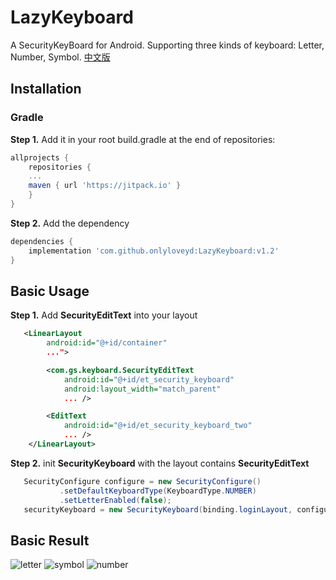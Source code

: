 # LazyKeyboard
A SecurityKeyBoard for Android. Supporting three kinds of keyboard:
Letter, Number, Symbol.
[中文版](http://www.onlyloveyd.cn/article/32)

## Installation
### Gradle
**Step 1.** Add it in your root build.gradle at the end of repositories:
```groovy
allprojects {
    repositories {
	...
	maven { url 'https://jitpack.io' }
    }
}
``` 
**Step 2.** Add the dependency
```groovy
dependencies {
    implementation 'com.github.onlyloveyd:LazyKeyboard:v1.2'
}
```

## Basic Usage
**Step 1.** Add **SecurityEditText** into your layout
```xml
   <LinearLayout
        android:id="@+id/container"
        ...">

        <com.gs.keyboard.SecurityEditText
            android:id="@+id/et_security_keyboard"
            android:layout_width="match_parent"
            ... />

        <EditText
            android:id="@+id/et_security_keyboard_two"
            ... />
    </LinearLayout>
```
**Step 2.** init **SecurityKeyboard** with the layout contains **SecurityEditText**
```java
   SecurityConfigure configure = new SecurityConfigure()
           .setDefaultKeyboardType(KeyboardType.NUMBER)
           .setLetterEnabled(false);
   securityKeyboard = new SecurityKeyboard(binding.loginLayout, configure);
```

## Basic Result
![letter](screenshot/letter.png)
![symbol](screenshot/symbol.png)
![number](screenshot/number.png)
